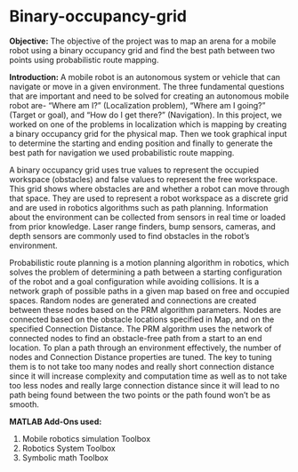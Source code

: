 # Binary-occupancy-grid

**Objective:**
The objective of the project was to map an arena for a mobile robot using a binary occupancy  grid and find the best path between two points using probabilistic route mapping.

**Introduction:**
A mobile robot is an autonomous system or vehicle that can navigate or move in a given 
environment. The three fundamental questions that are important and need to be solved for 
creating an autonomous mobile robot are- “Where am I?” (Localization problem), “Where am I 
going?” (Target or goal), and “How do I get there?” (Navigation). In this project, we worked on 
one of the problems in localization which is mapping by creating a binary occupancy grid for 
the physical map. Then we took graphical input to determine the starting and ending position 
and finally to generate the best path for navigation we used probabilistic route mapping. 

A binary occupancy grid uses true values to represent the occupied workspace (obstacles)
and false values to represent the free workspace. This grid shows where obstacles are and 
whether a robot can move through that space. They are used to represent a robot workspace 
as a discrete grid and are used in robotics algorithms such as path planning. Information about 
the environment can be collected from sensors in real time or loaded from prior knowledge. 
Laser range finders, bump sensors, cameras, and depth sensors are commonly used to find 
obstacles in the robot’s environment.

Probabilistic route planning is a motion planning algorithm in robotics, which solves the 
problem of determining a path between a starting configuration of the robot and a goal 
configuration while avoiding collisions. It is a network graph of possible paths in a given map 
based on free and occupied spaces. Random nodes are generated and connections are created 
between these nodes based on the PRM algorithm parameters. Nodes are connected based 
on the obstacle locations specified in Map, and on the specified Connection Distance. The PRM 
algorithm uses the network of connected nodes to find an obstacle-free path from a start to 
an end location. To plan a path through an environment effectively, the number of 
nodes and Connection Distance properties are tuned. The key to tuning them is to not take 
too many nodes and really short connection distance since it will increase complexity and 
computation time as well as to not take too less nodes and really large connection distance 
since it will lead to no path being found between the two points or the path found won’t be as 
smooth.

**MATLAB Add-Ons used:**
1) Mobile robotics simulation Toolbox
2) Robotics System Toolbox
3) Symbolic math Toolbox
